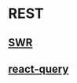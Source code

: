# REST

## [SWR](https://github.com/dudcks5477/Front_end/tree/master/React/APICalls/REST/SWR)

## [react-query](https://github.com/dudcks5477/Front_end/tree/master/React/APICalls/REST/react-query)